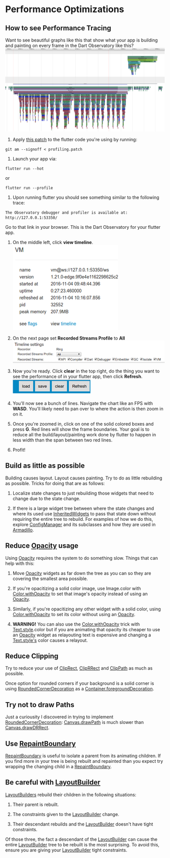 Performance Optimizations
=====

## How to see Performance Tracing

Want to see beautiful graphs like this that show what your app is building and
painting on every frame in the Dart Observatory like this?
![](profiling.png)

1. Apply [this patch](profiling.patch) to the flutter code you're using by running:
```
git am --signoff < profiling.patch
```

1. Launch your app via:
```
flutter run --hot
```
or
```
flutter run --profile
```

1. Upon running flutter you should see something similar to the following trace:
```
The Observatory debugger and profiler is available at: http://127.0.0.1:53350/
```
Go to that link in your browser.  This is the Dart Observatory for your flutter app.

1. On the middle left, click **view timeline**.
![](vm.png)

1. On the next page set **Recorded Streams Profile** to **All**
![](timeline_settings.png)

1. Now you're ready.  Click **clear** in the top right, do the thing you want to see the performance of in your flutter app, then click **Refresh**.
![](buttons.png)

1. You'll now see a bunch of lines.  Navigate the chart like an FPS with **WASD**.  You'll likely need to pan over to where the action is then zoom in on it.

1. Once you're zoomed in, click on one of the solid colored boxes and press **G**.  Red lines will show the frame boundaries.  Your goal is to reduce all the build/layout/painting work done by flutter to happen in less width than the span between two red lines.

1. Profit!

## Build as little as possible
Building causes layout.  Layout causes painting.  Try to do as little rebuilding as possible.  Tricks for doing that are as follows:

1. Localize state changes to just rebuilding those widgets that need to change due to the state change.

2. If there is a large widget tree between where the state changes and where its used use [InheritedWidgets](https://docs.flutter.io/flutter/widgets/InheritedWidget-class.html) to pass that state down without requiring the entire tree to rebuild.  For examples of how we do this, explore [ConfigManager](../armadillo/lib/config_manager) and its subclasses and how they are used in [Armadillo](../armadillo/lib/armadillo).

## Reduce [Opacity](https://docs.flutter.io/flutter/widgets/Opacity-class.html) usage
Using [Opacity](https://docs.flutter.io/flutter/widgets/Opacity-class.html) requires the system to do something slow.  Things that can help with this:

1.  Move [Opacity](https://docs.flutter.io/flutter/widgets/Opacity-class.html) widgets as far down the tree as you can so they are covering the smallest
area possible.

1. If you're opacitizing a solid color image, use Image.color with [Color.withOpacity](https://docs.flutter.io/flutter/widgets/Color/withOpacity.html) to
set that image's opacity instead of using an [Opacity](https://docs.flutter.io/flutter/widgets/Opacity-class.html).

1. Similarly, if you're opacitizing any other widget with a solid color, using [Color.withOpacity](https://docs.flutter.io/flutter/widgets/Color/withOpacity.html) to set its color without using an [Opacity](https://docs.flutter.io/flutter/widgets/Opacity-class.html).

1. **WARNING!**  You can also use the [Color.withOpacity](https://docs.flutter.io/flutter/widgets/Color/withOpacity.html) trick with [Text.style](https://docs.flutter.io/flutter/material/Text/style.html).color but if you
are animating that opacity its cheaper to use an [Opacity](https://docs.flutter.io/flutter/widgets/Opacity-class.html) widget as relayouting text is expensive and changing a [Text.style's](https://docs.flutter.io/flutter/material/Text/style.html) color causes a relayout.

## Reduce Clipping
Try to reduce your use of [ClipRect](https://docs.flutter.io/flutter/material/ClipRect-class.html), [ClipRRect](https://docs.flutter.io/flutter/widgets/ClipRRect-class.html) and [ClipPath](https://docs.flutter.io/flutter/widgets/ClipPath-class.html) as much as possible.

Once option for rounded corners if your
background is a solid corner is using [RoundedCornerDecoration](../armadillo/lib/rounded_corner_decoration.dart) as a [Container.foregroundDecoration](https://docs.flutter.io/flutter/widgets/Container/foregroundDecoration.html).

## Try not to draw Paths
Just a curiousity I discovered in trying to implement [RoundedCornerDecoration](../armadillo/lib/rounded_corner_decoration.dart):  [Canvas.drawPath](https://docs.flutter.io/flutter/widgets/Canvas/drawPath.html) is much slower than [Canvas.drawDRRect](https://docs.flutter.io/flutter/widgets/Canvas/drawDRRect.html).

## Use [RepaintBoundary](https://docs.flutter.io/flutter/widgets/RepaintBoundary-class.html)
[RepaintBoundary](https://docs.flutter.io/flutter/widgets/RepaintBoundary-class.html) is useful to isolate
a parent from its animating children.  If you find more in your tree is being rebuilt and repainted than you expect try wrapping the changing child in a [RepaintBoundary](https://docs.flutter.io/flutter/widgets/RepaintBoundary-class.html).

## Be careful with [LayoutBuilder](https://docs.flutter.io/flutter/widgets/LayoutBuilder-class.html)
[LayoutBuilders](https://docs.flutter.io/flutter/widgets/LayoutBuilder-class.html) rebuild their
children in the following situations:

1. Their parent is rebuilt.

1. The constraints given to the [LayoutBuilder](https://docs.flutter.io/flutter/widgets/LayoutBuilder-class.html) change.

1. Their descendant rebuilds and the [LayoutBuilder](https://docs.flutter.io/flutter/widgets/LayoutBuilder-class.html) doesn't have tight constraints.

Of those three, the fact a descendant of the [LayoutBuilder](https://docs.flutter.io/flutter/widgets/LayoutBuilder-class.html) can cause the entire [LayoutBuilder](https://docs.flutter.io/flutter/widgets/LayoutBuilder-class.html) tree to be rebuilt is the most surprising.  To avoid this, ensure you are giving your [LayoutBuilder](https://docs.flutter.io/flutter/widgets/LayoutBuilder-class.html) tight constraints.
